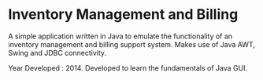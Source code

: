 # Inventory Management and Billing
A simple application written in Java to emulate the functionality of an inventory management and billing support system. Makes use of Java AWT, Swing and JDBC connectivity.

Year Developed : 2014. Developed to learn the fundamentals of Java GUI.
